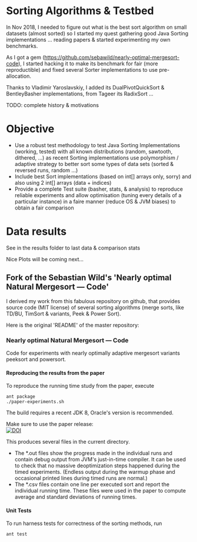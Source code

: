 # Sorting Algorithms & Testbed

In Nov 2018, I needed to figure out what is the best sort algorithm on small datasets (almost sorted) so I started my quest gathering good Java Sorting implementations ... reading papers & started experimenting my own benchmarks.

As I got a gem (https://github.com/sebawild/nearly-optimal-mergesort-code), I started hacking it to make its benchmark for fair (more reproductible) and fixed several Sorter implementations to use pre-allocation.

Thanks to Vladimir Yaroslavskiy, I added its DualPivotQuickSort & BentleyBasher implementations, from Tageer its RadixSort ...

TODO: complete history & motivations

# Objective

- Use a robust test methodology to test Java Sorting Implementations (working, tested) with all known distributions (random, sawtooth, dithered, ...) as recent Sorting implementations use polymorphism / adaptive strategy to better sort some types of data sets (sorted & reversed runs, random ...)
- Include best Sort implementations (based on int[] arrays only, sorry) and also using 2 int[] arrays (data + indices)
- Provide a complete Test suite (basher, stats, & analysis) to reproduce reliable experiments and allow optimisation (tuning every details of a particular instance) in a faire manner (reduce OS & JVM biases) to obtain a fair comparison

# Data results

See in the results folder to last data & comparison stats

Nice Plots will be coming next...



## Fork of the Sebastian Wild's 'Nearly optimal Natural Mergesort &mdash; Code'

I derived my work from this fabulous repository on github, that provides source code (MIT license) of several sorting algorithms (merge sorts, like TD/BU, TimSort & variants, Peek & Power Sort).


Here is the original 'README' of the master repository:

### Nearly optimal Natural Mergesort &mdash; Code
Code for experiments with nearly optimally adaptive mergesort variants 
peeksort and powersort.

#### Reproducing the results from the paper

To reproduce the running time study from the paper,
execute 

    ant package
    ./paper-experiments.sh

The build requires a recent JDK 8, Oracle's version is recommended.

Make sure to use the paper release:  
[![DOI](https://zenodo.org/badge/132030229.svg)](https://zenodo.org/badge/latestdoi/132030229)

This produces several files in the current directory.

 * The *.out files show the progress made in the individual runs 
and contain debug output from JVM's just-in-time compiler. 
It can be used to check that no massive deoptimization steps happened during the timed
experiments. (Endless output during the warmup phase and occasional printed lines 
during timed runs are normal.)
 * The *.csv files contain one line per executed sort and report the individual
running time. These files were used in the paper to compute average and standard deviations
of running times.

#### Unit Tests

To run harness tests for correctness of the sorting methods, run

    ant test

